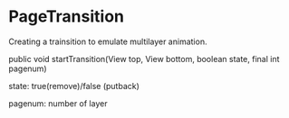 PageTransition
===============

Creating a trainsition to emulate multilayer animation.

public void startTransition(View top, View bottom, boolean state, final int pagenum)

state: true(remove)/false (putback)

pagenum: number of layer
